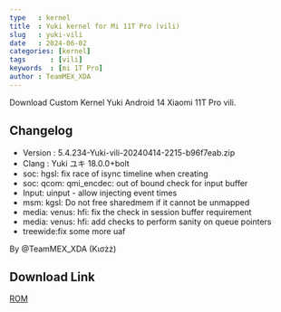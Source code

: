 ```yaml
---
type   : kernel
title  : Yuki kernel for Mi 11T Pro (vili)
slug   : yuki-vili
date   : 2024-06-02
categories: [kernel]
tags      : [vili]
keywords  : [mi 1T Pro]
author : TeamMEX_XDA
---
```


Download Custom Kernel Yuki Android 14 Xiaomi 11T Pro vili.

## Changelog
- Version : 5.4.234-Yuki-vili-20240414-2215-b96f7eab.zip 
- Clang : Yuki ユキ 18.0.0+bolt
- soc: hgsl: fix race of isync timeline when creating
- soc: qcom: qmi_encdec: out of bound check for input buffer
- Input: uinput - allow injecting event times
- msm: kgsl: Do not free sharedmem if it cannot be unmapped
- media: venus: hfi: fix the check in session buffer requirement
- media: venus: hfi: add checks to perform sanity on queue pointers
- treewide:fix some more uaf

By @TeamMEX_XDA (Kισżż)


## Download Link
[ROM](https://www.pling.com/p/2045274/)
